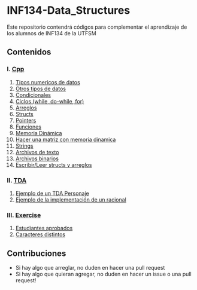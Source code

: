 # INF134-Data_Structures
Este repositorio contendrá códigos para complementar el aprendizaje de los alumnos de INF134 de la UTFSM

## Contenidos

### I. [Cpp](./Cpp)

1. [Tipos numericos de datos](./Cpp/01-numeric_types.cpp)
2. [Otros tipos de datos](./Cpp/02-other_types.cpp)
3. [Condicionales](./Cpp/03-conditional.cpp)
4. [Ciclos (while, do-while, for)](./Cpp/04-Loops.cpp)
5. [Arreglos](./Cpp/05-arrays.cpp)
6. [Structs](./Cpp/06-structs.cpp)
7. [Pointers](./Cpp/07-pointers.cpp)
8. [Funciones](./Cpp/08-functions.cpp)
9. [Memoria Dinámica](./Cpp/09-dynamic_memory.cpp)
10. [Hacer una matriz con memoria dinamica](./Cpp/10-dynamic_memory_matrix.cpp)
11. [Strings](./Cpp/11-strings.cpp)
12. [Archivos de texto](./Cpp/12-text_files.cpp)
13. [Archivos binarios](./Cpp/13-binary_files.cpp)
14. [Escribir/Leer structs y arreglos](./Cpp/14-binary_files_struct_arrays.cpp)

### II. [TDA](./TDA)

1. [Ejemplo de un TDA Personaje](./TDA/1-example.cpp)
2. [Ejemplo de la implementación de un racional](./TDA/2-rational.cpp)

### III. [Exercise](./Exercise)

1. [Estudiantes aprobados](./Exercise/estudiantes_aprobados/)
2. [Caracteres distintos](./Exercise/caracteres_distintos/)

## Contribuciones

* Si hay algo que arreglar, no duden en hacer una pull request
* Si hay algo que quieran agregar, no duden en hacer un issue o una pull request!
